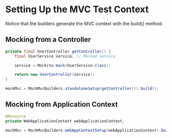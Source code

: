 # Setting Up the MVC Test Context

Notice that the builders generate the MVC context with the build\(\) method.

## Mocking from a Controller

```java
private final UserController getController() {
	final UserService service; // Mocked service

	service = Mockito.mock(UserService.class);

	return new UserController(service);
}
```

```java
mockMvc = MockMvcBuilders.standaloneSetup(getController()).build();
```

## Mocking from Application Context

```java
@Resource
private WebApplicationContext webApplicationContext;
```

```java
mockMvc = MockMvcBuilders.webAppContextSetup(webApplicationContext).build();
```

